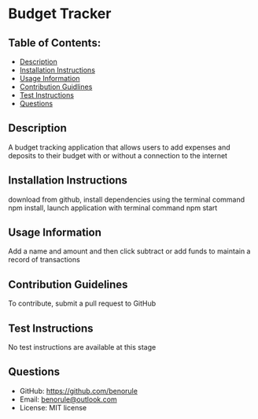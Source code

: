 # Budget Tracker
## Table of Contents: 
 * [Description](#Description) 
* [Installation Instructions](#Installation-Instructions) 
* [Usage Information](#Usage-Information) 
* [Contribution Guidlines](#Contribution-Guidelines) 
* [Test Instructions](#Test-Instructions) 
* [Questions](#Questions) 
## Description 
A budget tracking application that allows users to add expenses and deposits to their budget with or without a connection to the internet
## Installation Instructions 
download from github, install dependencies using the terminal command npm install, launch application with terminal command npm start
## Usage Information 
Add a name and amount and then click subtract or add funds to maintain a record of transactions
## Contribution Guidelines 
To contribute, submit a pull request to GitHub
## Test Instructions
No test instructions are available at this stage

## Questions 
 * GitHub: https://github.com/benorule
* Email: benorule@outlook.com
* License: MIT license
